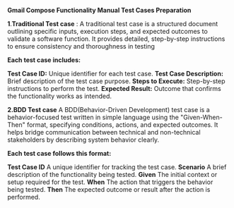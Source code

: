 **Gmail Compose Functionality Manual Test Cases Preparation**

**1**.**Traditional Test case** :
A traditional test case is a structured document outlining specific inputs, execution steps, and expected outcomes to validate a software function. 
It provides detailed, step-by-step instructions to ensure consistency and thoroughness in testing

**Each test case includes:**

**Test Case ID:** Unique identifier for each test case.
**Test Case Description:** Brief description of the test case purpose.
**Steps to Execute:** Step-by-step instructions to perform the test.
**Expected Result:** Outcome that confirms the functionality works as intended.


**2.BDD Test case**
A BDD(Behavior-Driven Development) test case is a behavior-focused test written in simple language using the "Given-When-Then" format, specifying conditions,
actions, and expected outcomes. It helps bridge communication between technical and non-technical stakeholders by describing system behavior clearly.

**Each test case follows this format:**

**Test Case ID** A unique identifier for tracking the test case.
**Scenario** A brief description of the functionality being tested.
**Given** The initial context or setup required for the test.
**When** The action that triggers the behavior being tested.
**Then** The expected outcome or result after the action is performed.

